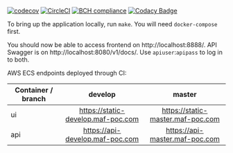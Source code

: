 [![codecov](https://codecov.io/gh/yyunak/maf-poc/branch/develop/graph/badge.svg?token=zqgE0hFfqt)](https://codecov.io/gh/yyunak/maf-poc)
[![CircleCI](https://circleci.com/gh/yyunak/maf-poc.svg?style=svg&circle-token=4467efdb00e92f9f48eabeb488e9427ec4a6a6d5)](https://circleci.com/gh/yyunak/maf-poc)
[![BCH compliance](https://bettercodehub.com/edge/badge/yyunak/maf-poc?branch=develop&token=5bc8f0b84daf442332f5b82f1de9c067e279e379)](https://bettercodehub.com/)
[![Codacy Badge](https://api.codacy.com/project/badge/Grade/816d9d2a2214443b88926c455216a678)](https://www.codacy.com?utm_source=github.com&amp;utm_medium=referral&amp;utm_content=yyunak/maf-poc&amp;utm_campaign=Badge_Grade)

To bring up the application locally, run `make`. You will need `docker-compose` first.

You should now be able to access frontend on http://localhost:8888/. API Swagger is on http://localhost:8080/v1/docs/. Use `apiuser`:`apipass` to log in to both.

AWS ECS endpoints deployed through CI:

| Container / branch |               develop              |               master              |
|--------------------|:----------------------------------:|:---------------------------------:|
| ui                 | https://static-develop.maf-poc.com | https://static-master.maf-poc.com |
| api                | https://api-develop.maf-poc.com    | https://api-master.maf-poc.com    |

